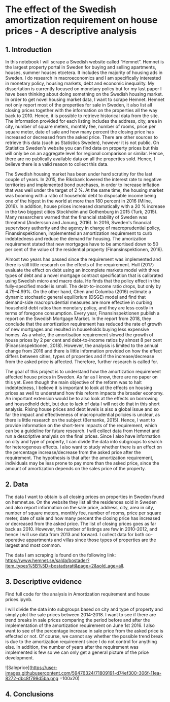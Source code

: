 # The effect of the Swedish amortization requirement on house prices - A descriptive analysis

## 1. Introduction 

In this notebook I will scrape a Swedish website called “Hemnet”. Hemnet is the largest property portal in Sweden for buying and selling apartments, houses, summer houses etcetera. It includes the majority of housing ads in Sweden. I do research in macroeconomics and I am specifically interested in monetary policy, housing markets, debt and economic inequality. My dissertation is currently focused on monetary policy but for my last paper I have been thinking about doing something on the Swedish housing market. In order to get novel housing market data, I want to scrape Hemnet. Hemnet not only report most of the properties for sale in Sweden, it also list all closing prices together with the information on the properties all the way back to 2010. Hence, it is possible to retrieve historical data from the site. The information provided for each listing includes the address, city, area in city, number of square meters, monthly fee, number of rooms, price per square meter, date of sale and how many percent the closing price has increased or decreased from the asked price. There are other sources to retrieve this data (such as Statistics Sweden), however it is not public. On Statistics Sweden's website you can find data on property prices but this will only be on an aggregate level for regional comparison or similar. Hence, there are no publically available data on all the properties sold. Hence, I believe there is a valid reason to collect this data. 

The Swedish housing market has been under hard scrutiny for the last couple of years. In 2015, the Riksbank lowered the interest rate to negative territories and implemented bond purchases, in order to increase inflation that was well under the target of 2 %. At the same time, the housing market was booming with a ratio of household debt to disposable income being one of the higest in the world at more than 180 percent in 2016 (Milne, 2016). In addition, house prices increased dramatically with a 20 % increase in the two biggest cities Stockholm and Gothenburg in 2015 (Turk, 2015). Many researchers warned that the financial stability of Sweden was threatend (Andersson and Jonung, 2016). In 2016, Sweden's financial supervisory authority and the agency in charge of macroprudential policy, Finansinspektionen, implemented an amortization requirement to curb indebtedness and reduce the demand for housing. The amorization requirement stated that new mortgages have to be amortised down to 50 per cent of the value of the residential property (Finansinspektionen, 2016). 

Almost two years has passed since the requirement was implemented and there is still little research on the effects of the requirement. Hull (2017) evaluate the effect on debt using an incomplete markets model with three types of debt and a novel mortgage contract specification that is calibrated using Swedish micro and macro data. He finds that the policy effect in the fully-specified model is small. The debt-to-income ratio drops, but only by 4.79–4.99%. On the other hand, Chen and Columba (2016) estimate a dynamic stochastic general equilibrium (DSGE) model and find that demand-side macroprudential measures are more effective in curbing household debt ratios than monetary policy, and they are less costly in terms of foregone consumption. Every year, Finansinspektionen publish a report on the Swedish Mortgage Market. In the report from 2018, they conclude that the amortization requirement has reduced the rate of growth of new mortgages and resulted in households buying less expensive homes. As a whole, the amortisation requirement slowed the growth of house prices by 2 per cent and debt-to-income ratios by almost 8 per cent (Finansinspektionen, 2018). However, the analysis is limited to the annual change from 2016 and there is little information provided on how the effect differs between cities, types of properties and if the increase/decrease from the asked price is affected. Therefore, further research is called for.   

The goal of this project is to understand how the amortization requirement affected house prices in Sweden. As far as I know, there are no paper on this yet. Even though the main objective of the reform was to halt indebtedness, I believe it is important to look at the effects on housing prices as well to understand how this reform impacts the broader economy. An important extension would be to also look at the effects on borrowing and housedhold debt, but due to lack of data I will not do that in this short analysis. Rising house prices and debt levels is also a global issue and so far the impact and effectiveness of macroprudential policies is unclear, as there is little research on the subject (Bernanke, 2015). Hence, I want to provide information on the short-term impacts of the requirement, which can be a guideline for future research. I will collect data from Hemnet and run a descriptive analysis on the final prices. Since I also have information on city and type of property, I can divide the data into subgroups to search for heterogenous effects. I also want to study whether there is an effect on the percentage increase/decrease from the asked price after the requirement. The hypothesis is that after the amortization requirement, individuals may be less prone to pay more than the asked price, since the amount of amortization depends on the sales price of the property.

## 2. Data

The data I want to obtain is all closing prices on properties in Sweden found on hemnet.se. On the website they list all the residences sold in Sweden and also report information on the sale price, address, city, area in city, number of square meters, monthly fee, number of rooms, price per square meter, date of sale and how many percent the closing price has increased or decreased from the asked price. The list of closing prices goes as far back as 2010. However, the number of listings are few in 2010-2012, and hence I will use data from 2013 and forward. I collect data for both co-operative appartments and villas since those types of properties are the largest and most common. 

The data I am scraping is found on the following link: https://www.hemnet.se/salda/bostader?item_types%5B%5D=bostadsratt&page=2&sold_age=all.  

## 3. Descriptive evidence

Find full code for the analysis in Amortization requirement and house prices.ipynb.

I will divide the data into subgroups based on city and type of property and simply plot the sale prices between 2014-2018. I want to see if there are trend breaks in sale prices comparing the period before and after the implementation of the amortization requirement on June 1st 2016. I also want to see of the percentage increase in sale price from the asked price is effected or not. Of course, we cannot say whether the possible trend break is due to the amortization requirement since I do not control for anything else. In addition, the number of years after the requirement was implemented is few so we can only get a general picture of the price development.

![Saleprice](https://user-images.githubusercontent.com/59476324/71809191-d74ef300-306f-11ea-8272-dbc8f799d5ba.png =100x20)


## 4. Conclusions
